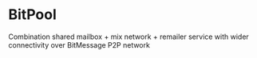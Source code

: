 BitPool
=======

Combination shared mailbox + mix network + remailer service with wider connectivity over BitMessage P2P network
